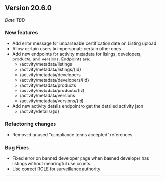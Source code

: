 
## Version 20.6.0
_Date TBD_

### New features
* Add error message for unparseable certification date on Listing upload
* Allow certain users to impersonate certain other ones
* Add new endpoints for activity metadata for lisings, developers, products, and versions. Endpoints are:
  * /activity/metadata/listings
  * /activity/metadata/listings/{id}
  * /activity/metadata/developers
  * /activity/metadata/developers/{id}
  * /activity/metadata/products
  * /activity/metadata/products/{id}
  * /activity/metadata/versions
  * /activity/metadata/versions/{id}
* Add new activity details endpoint to get the detailed activity json 
  * /activity/details/{id}

### Refactoring changes
* Removed unused "compliance terms accepted" references

### Bug Fixes
* Fixed error on banned developer page when banned developer has listings without meaningful use counts.
* Use correct ROLE for surveillance authority

---
